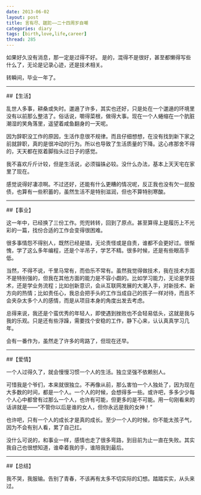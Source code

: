 ```yaml
---
date: 2013-06-02
layout: post
title: 言有尽、蹉跎——二十四周岁自嘲
categories: diary
tags: [birth,love,life,career]
thread: 285
---
```


如果好久没有消息，那一定是过得不好。
是的，混得不是很好，甚至都懒得写些什么了，无论是记录心迹，还是技术相关。

转瞬间，毕业一年了。

---

##【生活】

乱世人多事，耕桑或失时。邋遢了许多，其实也还好，只是处在一个邋遢的环境里没有以前那么整洁了。俗话说，嚼得菜根，做得大事。现在一个人蜷缩在一个肮脏潮湿的笑角落里，遥望着咸鱼翻身的一天呢。

<!-- more -->

因为辞职没工作的原因，生活作息很不规律。而且仔细想想，在没有找到新下家之前就辞职，真的是很冲动的行为。所以也导致了生活质量的下降。这心疼那舍不得的，天天都在抠着脚指头过日子的感觉。

我不喜欢斤斤计较，但是生活说，必须锱铢必较。没什么办法，基本上天天宅在家里了现在。

感觉说得好凄凉啊。不过还好，还能有什么更糟的情况呢，反正我也没有欠一屁股债，也算有一些积蓄的，虽然生活不是特别滋润，但也不算特别寒酸。

---

##【事业】

这一年中，已经换了三份工作。兜兜转转，回到了原点。甚至算得上是履历上不光彩的一篇，找份合适的工作会变得很困难。

很多事情怨不得别人，既然已经是错，无论责怪或是自责，谁都不会更好过。很惭愧，学了这么多年编程，还是个半吊子，学艺不精。很多时候，还是有些眼高手低。

当然，不得不说，千里马常有，而伯乐不常有。虽然我觉得做技术，我在技术方面不是特别强的，但我在其他方面的能力是不容小觑的。比如学习能力，无论是学技术，还是学业务流程；比如创新意识，会从互联网发展的大潮入手，对新技术、新方向的热情；比如责任心，我总会把手头的工作当成自己的孩子一样对待，而且不会夹杂太多个人的感情，而是从项目本身的角度出发去考虑。


 
总得来说，我还是个蛮优秀的年轻人，即使遇到挫败也不会轻易低头，这就是我与我的乐观。只是还有些浮躁，需要找个安稳的工作，静下心来，认认真真学习几年。

会有一番作为，虽然走了许多的弯路了，但现在还早。

---

##【爱情】

一个人过得久了，就会慢慢习惯一个人的生活。独立坚强不依赖别人。

可惜我是个爷们，本来就很独立。不再像从前，那么害怕一个人独处了，因为现在大多数的时间，都是一个人。一个人的时候，会想得多一些。或许吧，多多少少每个人心中都曾有过那么一个人，也许有可能，但更多的是不可能。用一句刚看来的话讲就是——“不管你以后是谁的女人，但你永远是我的女神！”

也许吧，只有一个人的成长才是真的成长。至少一个人的时候，你不能太孩子气，因为不会有别人看，累了自己扛。

没什么可说的，和事业一样，感情也走了很多弯路，到目前为止一直在失败。其实我自己也很想知道，谁牵着我的手，谁陪我到最后。

---

##【总结】

我不哭，我服输。告别了青春，不该再有太多不切实际的幻想。踏踏实实，从头来过。